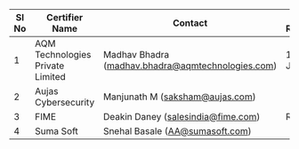 | Sl No | Certifier Name                           | Contact                           | FIP Ready | FIU Ready |
|-------|------------------------------------------|-----------------------------------|-----------|-----------|
| 1     | AQM Technologies Private Limited        | Madhav Bhadra (madhav.bhadra@aqmtechnologies.com) | 19th Jan          | 19th Jan           |
| 2     | Aujas Cybersecurity                     | Manjunath M (saksham@aujas.com)   |           |           |
| 3     | FIME                                     | Deakin Daney (salesindia@fime.com)| Ready          |Ready           |
| 4     | Suma Soft                                | Snehal Basale (AA@sumasoft.com)   |           |           |
